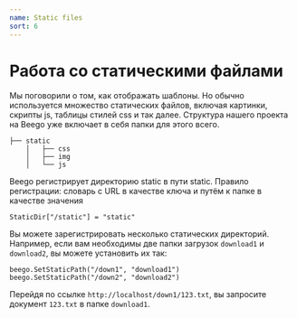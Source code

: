 ```yaml
---
name: Static files
sort: 6
---
```


# Работа со статическими файлами

Мы поговорили о том, как отображать шаблоны. Но обычно используется множество статических файлов, включая картинки, скрипты js, таблицы стилей css и так далее. Структура нашего проекта на Beego уже включает в себя папки для этого всего.

```
├── static
	│   ├── css
	│   ├── img
	│   └── js
```

Beego регистрирует директорию static в пути static. Правило регистрации: словарь с URL в качестве ключа и путём к папке в качестве значения 

	StaticDir["/static"] = "static"
	
Вы можете зарегистрировать несколько статических директорий. Например, если вам необходимы две папки загрузок `download1` и `download2`, вы можете установить их так:

	beego.SetStaticPath("/down1", "download1")	
	beego.SetStaticPath("/down2", "download2")	
	
Перейдя по ссылке `http://localhost/down1/123.txt`, вы запросите документ `123.txt` в папке `download1`.
